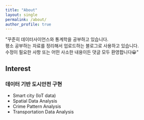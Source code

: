 ```yaml
---
title: "About"
layout: single
permalink: /about/
author_profile: true
---
```


<p style="font-size:1em">
"꾸준히 데이터사이언스와 통계학을 공부하고 있습니다.<br/>
 평소 공부하는 자료를 정리해서 업로드하는 블로그로 사용하고 있습니다.<br/>
 수정이 필요한 사항 또는 어떤 사소한 내용이든 댓글 모두 환영합니다😀"
</p>


<h1 style="font-size:1.5em">Interest</h1>
<h3 style="font-size:$type-size-4"> 데이터 기반 도시안전 구현</h3>
<ul style="font-size:1em">
<li>Smart city (IoT data)</li>
<li>Spatial Data Analysis</li>
<li>Crime Pattern Analysis</li>
<li>Transportation Data Analysis</li>
</ul>